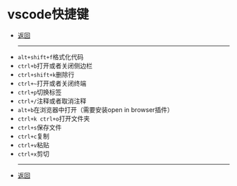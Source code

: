 # vscode快捷键

- [返回](index.md)
  ***
- `alt+shift+f`格式化代码
- `ctrl+b`打开或者关闭侧边栏
- `ctrl+shift+k`删除行
- `ctrl+~`打开或者关闭终端
- `ctrl+p`切换标签
- `ctrl+/`注释或者取消注释
- `alt+b`在浏览器中打开（需要安装open in browser插件）
- `ctrl+k ctrl+o`打开文件夹
- `ctrl+s`保存文件
- `ctrl+c`复制
- `ctrl+v`粘贴
- `ctrl+x`剪切
  ***
- [返回](index.md)